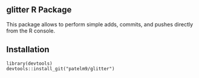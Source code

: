 ## glitter R Package  
This package allows to perform simple adds, commits, and pushes directly from the R console.  

## Installation  
`library(devtools)`  
`devtools::install_git("patelm9/glitter")`  

